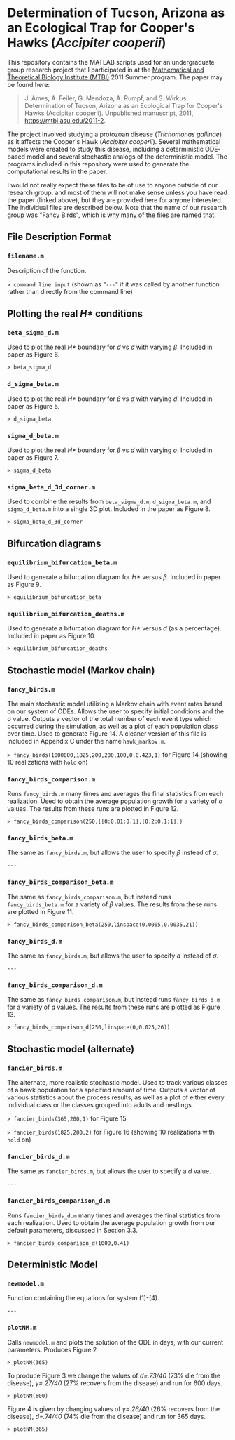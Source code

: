 ﻿# Determination of Tucson, Arizona as an Ecological Trap for Cooper's Hawks (_Accipiter cooperii_)

This repository contains the MATLAB scripts used for an undergraduate group research project that I participated in at the [Mathematical and Theoretical Biology Institute (MTBI)](https://mtbi.asu.edu/) 2011 Summer program. The paper may be found here:

> J. Ames, A. Feiler, G. Mendoza, A. Rumpf, and S. Wirkus. Determination of Tucson, Arizona as an Ecological Trap for Cooper's Hawks (Accipiter cooperii). Unpublished manuscript, 2011, https://mtbi.asu.edu/2011-2.

The project involved studying a protozoan disease (_Trichomonas gallinae_) as it affects the Cooper's Hawk (_Accipiter cooperii_). Several mathematical models were created to study this disease, including a deterministic ODE-based model and several stochastic analogs of the deterministic model. The programs included in this repository were used to generate the computational results in the paper.

I would not really expect these files to be of use to anyone outside of our research group, and most of them will not make sense unless you have read the paper (linked above), but they are provided here for anyone interested. The individual files are described below. Note that the name of our research group was "Fancy Birds", which is why many of the files are named that.

## File Description Format

### `filename.m`

Description of the function.

`> command line input` (shown as "`---`" if it was called by another function rather than directly from the command line)

## Plotting the real _H*_ conditions

### `beta_sigma_d.m`

Used to plot the real _H*_ boundary for _d_ vs _σ_ with varying _β_. Included in paper as Figure 6.

`> beta_sigma_d`

### `d_sigma_beta.m`

Used to plot the real _H*_ boundary for _β_ vs _σ_ with varying _d_. Included in paper as Figure 5.

`> d_sigma_beta`

### `sigma_d_beta.m`

Used to plot the real _H*_ boundary for _β_ vs _d_ with varying _σ_. Included in paper as Figure 7.

`> sigma_d_beta`

### `sigma_beta_d_3d_corner.m`

Used to combine the results from `beta_sigma_d.m`, `d_sigma_beta.m`, and `sigma_d_beta.m` into a single 3D plot. Included in the paper as Figure 8.

`> sigma_beta_d_3d_corner`

## Bifurcation diagrams

### `equilibrium_bifurcation_beta.m`

Used to generate a bifurcation diagram for _H*_ versus _β_. Included in paper as Figure 9.

`> equilibrium_bifurcation_beta`

### `equilibrium_bifurcation_deaths.m`

Used to generate a bifurcation diagram for _H*_ versus _d_ (as a percentage). Included in paper as Figure 10.

`> equilibrium_bifurcation_deaths`

## Stochastic model (Markov chain)

### `fancy_birds.m`

The main stochastic model utilizing a Markov chain with event rates based on our system of ODEs. Allows the user to specify initial conditions and the _σ_ value. Outputs a vector of the total number of each event type which occurred during the simulation, as well as a plot of each population class over time. Used to generate Figure 14. A cleaner version of this file is included in Appendix C under the name `hawk_markov.m`.

`> fancy_birds(1000000,1825,200,200,100,0,0.423,1)` for Figure 14 (showing 10 realizations with `hold` on)

### `fancy_birds_comparison.m`

Runs `fancy_birds.m` many times and averages the final statistics from each realization. Used to obtain the average population growth for a variety of _σ_ values. The results from these runs are plotted in Figure 12.

`> fancy_birds_comparison(250,[[0:0.01:0.1],[0.2:0.1:1]])`

### `fancy_birds_beta.m`

The same as `fancy_birds.m`, but allows the user to specify _β_ instead of _σ_.

`---`

### `fancy_birds_comparison_beta.m`

The same as `fancy_birds_comparison.m`, but instead runs `fancy_birds_beta.m` for a variety of _β_ values. The results from these runs are plotted in Figure 11.

`> fancy_birds_comparison_beta(250,linspace(0.0005,0.0035,21))`

### `fancy_birds_d.m`

The same as `fancy_birds.m`, but allows the user to specify _d_ instead of _σ_.

`---`

### `fancy_birds_comparison_d.m`

The same as `fancy_birds_comparison.m`, but instead runs `fancy_birds_d.m` for a variety of _d_ values. The results from these runs are plotted as Figure 13.

`> fancy_birds_comparison_d(250,linspace(0,0.025,26))`

## Stochastic model (alternate)

### `fancier_birds.m`

The alternate, more realistic stochastic model. Used to track various classes of a hawk population for a specified amount of time. Outputs a vector of various statistics about the process results, as well as a plot of either every individual class or the classes grouped into adults and nestlings.

`> fancier_birds(365,200,1)` for Figure 15

`> fancier_birds(1825,200,2)` for Figure 16 (showing 10 realizations with `hold` on)

### `fancier_birds_d.m`

The same as `fancier_birds.m`, but allows the user to specify a _d_ value.

`---`

### `fancier_birds_comparison_d.m`

Runs `fancier_birds_d.m` many times and averages the final statistics from each realization. Used to obtain the average population growth from our default parameters, discussed in Section 3.3.

`> fancier_birds_comparison_d(1000,0.41)`

## Deterministic Model

### `newmodel.m`

Function containing the equations for system (1)-(4).

`---`

### `plotNM.m`

Calls `newmodel.m` and plots the solution of the ODE in days, with our current parameters. Produces Figure 2

`> plotNM(365)`

To produce Figure 3 we change the values of _d=.73/40_ (73% die from the disease), _γ=.27/40_ (27% recovers from the disease) and run for 600 days.

`> plotNM(600)`

Figure 4 is given by changing values of _γ=.26/40_ (26% recovers from the disease), _d=.74/40_ (74% die from the disease) and run for 365 days.

`> plotNM(365)`
